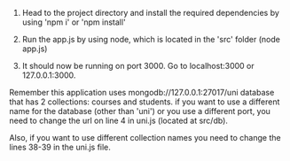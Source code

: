1. Head to the project directory and install the required dependencies by using 'npm i' or 'npm install'

2. Run the app.js by using node, which is located in the 'src' folder (node app.js)

3. It should now be running on port 3000. Go to localhost:3000 or 127.0.0.1:3000.

Remember this application uses mongodb://127.0.0.1:27017/uni database that has 2 collections: courses and students.
if you want to use a different name for the database (other than 'uni') or you use a different port, you need to change the url on line 4 in uni.js (located at src/db).

Also, if you want to use different collection names you need to change the lines 38-39 in the uni.js file. 